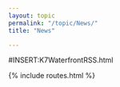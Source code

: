 ```yaml
---
layout: topic
permalink: "/topic/News/"
title: "News"

---
```


#INSERT:K7WaterfrontRSS.html

<script type="text/javascript">
$("a[href=/Topic/NewsFullArchive]").hide();
</script>

{% include routes.html %}

